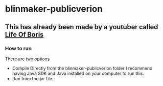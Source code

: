 # blinmaker-publicverion
## This has already been made by a youtuber called [Life Of Boris](https://www.youtube.com/watch?v=FMIZEfjYmtM)

### How to run

There are two options
- Compile Directly from the blinmaker-publicverion folder
  I recommend having Java SDK and Java installed on your computer to run this.
- Run from the jar file
